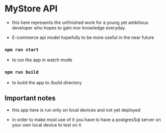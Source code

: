 # MyStore API

- this here represents the unfinished work for a young yet ambitious developer who hopes to gain mor knowledge everyday.

- E-commerce api model hopefully to be more useful in the near future

### `npm run start`

- to run the app in watch mode 

### `npm run build`

- to build the app to /build directory

## Important notes 
- this app here is run only on local devices and not yet deployed

- in order to make most use of it you have to have a postgresSql server on your own local device to test on it